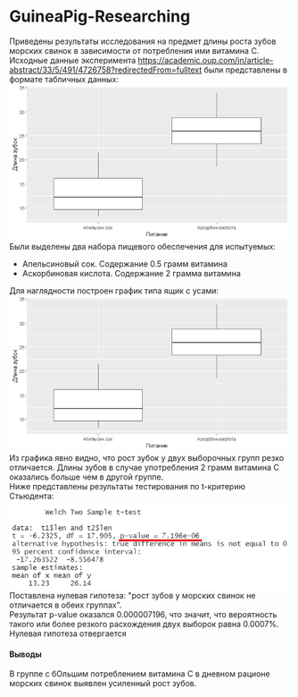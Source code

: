 # GuineaPig-Researching
Приведены результаты исследования на предмет длины роста зубов морских свинок в зависимости от потребления ими витамина С.  
Исходные данные эксперимента https://academic.oup.com/jn/article-abstract/33/5/491/4726758?redirectedFrom=fulltext
были представлены в формате табличных данных:  
![Обзор данных](https://github.com/PolkaDott/GuineaPig-Researching/blob/911b165e825c1f83dcb3b387fb81a4bdf4167d13/screenshots/boxplot.png)  
Были выделены два набора пищевого обеспечения для испытуемых:  
- Апельсиновый сок. Содержание 0.5 грамм витамина  
- Аскорбиновая кислота. Содержание 2 грамма витамина  

Для наглядности построен график типа ящик с усами:  
![График выборок](https://github.com/PolkaDott/GuineaPig-Researching/blob/911b165e825c1f83dcb3b387fb81a4bdf4167d13/screenshots/boxplot.png)  
Из графика явно видно, что рост зубок у двух выборочных групп резко отличается. Длины зубов в случае употребления 2 грамм витамина С оказались больше чем в другой группе.  
Ниже представлены результаты тестирования по t-критерию Стьюдента:  
![T-тест](https://github.com/PolkaDott/GuineaPig-Researching/blob/911b165e825c1f83dcb3b387fb81a4bdf4167d13/screenshots/t-test.png)  
Поставлена нулевая гипотеза: "рост зубов у морских свинок не отличается в обеих группах".    
Результат p-value оказался 0.000007196, что значит, что вероятность такого или более резкого расхождения двух выборок равна 0.0007%.  
Нулевая гипотеза отвергается  
#### Выводы  
В группе с бОльшим потреблением витамина С в дневном рационе морских свинок выявлен усиленный рост зубов.  
